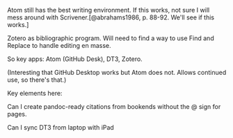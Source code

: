 Atom still has the best writing environment. If this works, not sure I will mess around with Scrivener.[@abrahams1986, p. 88-92. We'll see if this works.]


Zotero as bibliographic program. Will need to find a way to use Find and Replace to handle editing en masse.

So key apps: Atom (GitHub Desk), DT3, Zotero.

(Interesting that GitHub Desktop works but Atom does not. Allows continued use, so there's that.)

Key elements here:

Can I create pandoc-ready citations from bookends without the @ sign for pages.

Can I sync DT3 from laptop with iPad
